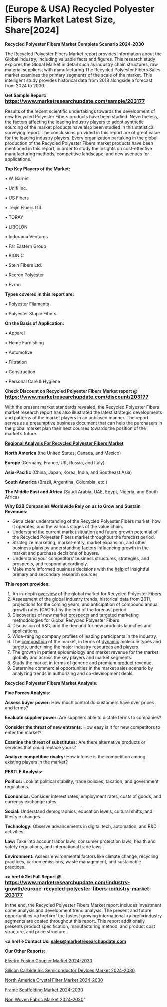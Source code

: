 # (Europe & USA) Recycled Polyester Fibers Market Latest Size, Share[2024]

<strong>Recycled Polyester Fibers Market Complete Scenario 2024-2030</strong>

The Recycled Polyester Fibers Market report provides information about the Global industry, including valuable facts and figures. This research study explores the Global Market in detail such as industry chain structures, raw material suppliers, with manufacturing The Recycled Polyester Fibers Sales market examines the primary segments of the scale of the market. This intelligent study provides historical data from 2018 alongside a forecast from 2024 to 2030.

<strong>Get Sample Report: <a href=https://www.marketresearchupdate.com/sample/203177><font size=3 color=#0000ff>https://www.marketresearchupdate.com/sample/203177</font></a></strong>

Results of the recent scientific undertakings towards the development of new Recycled Polyester Fibers products have been studied. Nevertheless, the factors affecting the leading industry players to adopt synthetic sourcing of the market products have also been studied in this statistical surveying report. The conclusions provided in this report are of great value for the leading industry players. Every organization partaking in the global production of the Recycled Polyester Fibers market products have been mentioned in this report, in order to study the insights on cost-effective manufacturing methods, competitive landscape, and new avenues for applications.

<strong>Top Key Players of the Market:</strong>

• W. Barnet

• Unifi Inc.

• US Fibers

• Teijin Fibers Ltd.

• TORAY

• LIBOLON

• Indorama Ventures

• Far Eastern Group

• BIONIC

• Stein Fibers Ltd.

• Recron Polyester

• Evrnu

<strong>Types covered in this report are: </strong>

• Polyester Filaments

• Polyester Staple Fibers

<strong>On the Basis of Application:</strong>

• Apparel

• Home Furnishing

• Automotive

• Filtration

• Construction

• Personal Care & Hygiene

<strong>Check Discount on Recycled Polyester Fibers Market report @ <a href=https://www.marketresearchupdate.com/discount/203177><font size=3 color=#0000ff>https://www.marketresearchupdate.com/discount/203177</font></a></strong>

With the present market standards revealed, the Recycled Polyester Fibers market research report has also illustrated the latest strategic developments and patterns of the market players in an unbiased manner. The report serves as a presumptive business document that can help the purchasers in the global market plan their next courses towards the position of the market’s future.

<strong><u><b>Regional Analysis For Recycled Polyester Fibers Market</b></u></strong>

<strong><b>North America</b></strong> (the United States, Canada, and Mexico)

<strong><b>Europe </b></strong>(Germany, France, UK, Russia, and Italy)

<strong><b>Asia-Pacific</b></strong> (China, Japan, Korea, India, and Southeast Asia)

<strong><b>South America</b></strong> (Brazil, Argentina, Colombia, etc.)

<strong><b>The Middle East and Africa</b></strong> (Saudi Arabia, UAE, Egypt, Nigeria, and South Africa)

<strong>Why B2B Companies Worldwide Rely on us to Grow and Sustain Revenues:</strong>
<ul>
  <li>Get a clear understanding of the Recycled Polyester Fibers market, how it operates, and the various stages of the value chain.</li>
  <li>Understand the current market situation and future growth potential of the Recycled Polyester Fibers market throughout the forecast period.</li>
  <li>Strategize marketing, market-entry, market expansion, and other business plans by understanding factors influencing growth in the market and purchase decisions of buyers.</li>
  <li>Understand your competitors’ business structures, strategies, and prospects, and respond accordingly.</li>
  <li>Make more informed business decisions with the <a href=ASDF991299>help</a> of insightful primary and secondary research sources.</li>
</ul>
<strong>This report provides:</strong>
<ol>
  <li>An in-depth <a href=>overview</a> of the global market for Recycled Polyester Fibers.</li>
  <li>Assessment of the global industry trends, historical data from 2011, projections for the coming years, and anticipation of compound annual growth rates (CAGRs) by the end of the forecast period.</li>
  <li>Discoveries of new market <a href=>prospects</a> and targeted marketing methodologies for Global Recycled Polyester Fibers</li>
  <li>Discussion of R&amp;D, and the demand for new products launches and applications.</li>
  <li>Wide-ranging company profiles of leading participants in the industry.</li>
  <li>The <a href=ASDF881288>composition</a> of the market, in terms of <a href=>dynamic</a> molecule types and targets, underlining the major industry resources and players.</li>
  <li>The growth in patient epidemiology and market revenue for the market globally and across the key players and market segments.</li>
  <li>Study the market in terms of generic and premium <a href=>product</a> revenue.</li>
  <li>Determine commercial opportunities in the market sales scenario by analyzing trends in authorizing and co-development deals.</li>
</ol>

<strong>Recycled Polyester Fibers Market Analysis:</strong>

<strong>Five Forces Analysis:</strong>

<strong>Assess buyer power:</strong> How much control do customers have over prices and terms?

<strong>Evaluate supplier power:</strong> Are suppliers able to dictate terms to companies?

<strong>Consider the threat of new entrants:</strong> How easy is it for new competitors to enter the market?

<strong>Examine the threat of substitutes:</strong> Are there alternative products or services that could replace yours?

<strong>Analyze competitive rivalry:</strong> How intense is the competition among existing players in the market?

<strong>PESTLE Analysis:</strong>

<strong>Politics:</strong> Look at political stability, trade policies, taxation, and government regulations.

<strong>Economics:</strong> Consider interest rates, employment rates, costs of goods, and currency exchange rates.

<strong>Social:</strong> Understand demographics, education levels, cultural shifts, and lifestyle changes.

<strong>Technology:</strong> Observe advancements in digital tech, automation, and R&D activities.

<strong>Law:</strong> Take into account labor laws, consumer protection laws, health and safety regulations, and international trade laws.

<strong>Environment:</strong> Assess environmental factors like climate change, recycling practices, carbon emissions, waste management, and sustainable practices.

<strong><a href=>Get Full Report</a> @ <a href=https://www.marketresearchupdate.com/industry-growth/europe-recycled-polyester-fibers-industry-market-203177><font size=3 color=#0000ff>https://www.marketresearchupdate.com/industry-growth/europe-recycled-polyester-fibers-industry-market-203177</font></a></strong>

In the end, the Recycled Polyester Fibers Market report includes investment come analysis and development trend analysis. The present and future opportunities <a href=>of</a> the fastest growing international <a href=>industry</a> segments are coated throughout this report. This report additionally presents product specification, manufacturing method, and product cost structure, and price structure.

<strong><a href=><strong>Contact Us:</strong></a></strong>
<strong>sales@marketresearchupdate.com</strong>

<strong>Our Other Reports:</strong>

<a href=https://www.linkedin.com/pulse/electro-fusion-coupler-market-opportunities>Electro Fusion Coupler Market 2024-2030</a>

<a href=https://www.linkedin.com/pulse/silicon-carbide-sic-semiconductor-devices-market-3f>Silicon Carbide Sic Semiconductor Devices Market 2024-2030</a>

<a href=https://www.linkedin.com/pulse/north-america-crystal-filter-market-2023-2030>North America Crystal Filter Market 2024-2030</a>

<a href=https://www.linkedin.com/pulse/frame-scaffolding-market-2023-2029-thriving-t5pif/>Frame Scaffolding Market 2024-2030</a>

<a href=https://medium.com/@200014aishwarya/non-woven-fabric-market-2023-explained-effective-movements-de9d67a64df8>Non Woven Fabric Market 2024-2030</a>"

